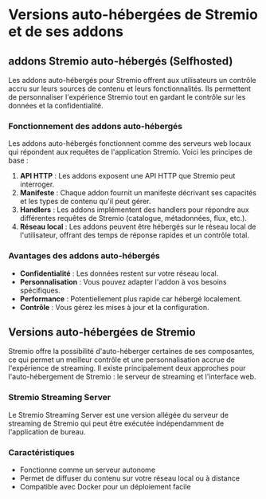 # Versions auto-hébergées de Stremio et de ses addons

## addons Stremio auto-hébergés (Selfhosted)

Les addons auto-hébergés pour Stremio offrent aux utilisateurs un contrôle accru sur leurs sources de contenu et leurs fonctionnalités. Ils permettent de personnaliser l'expérience Stremio tout en gardant le contrôle sur les données et la confidentialité.

### Fonctionnement des addons auto-hébergés

Les addons auto-hébergés fonctionnent comme des serveurs web locaux qui répondent aux requêtes de l'application Stremio. Voici les principes de base :

1. **API HTTP** : Les addons exposent une API HTTP que Stremio peut interroger.
2. **Manifeste** : Chaque addon fournit un manifeste décrivant ses capacités et les types de contenu qu'il peut gérer.
3. **Handlers** : Les addons implémentent des handlers pour répondre aux différentes requêtes de Stremio (catalogue, métadonnées, flux, etc.).
4. **Réseau local** : Les addons peuvent être hébergés sur le réseau local de l'utilisateur, offrant des temps de réponse rapides et un contrôle total.

### Avantages des addons auto-hébergés

- **Confidentialité** : Les données restent sur votre réseau local.
- **Personnalisation** : Vous pouvez adapter l'addon à vos besoins spécifiques.
- **Performance** : Potentiellement plus rapide car hébergé localement.
- **Contrôle** : Vous gérez les mises à jour et la configuration.


## Versions auto-hébergées de Stremio

Stremio offre la possibilité d'auto-héberger certaines de ses composantes, ce qui permet un meilleur contrôle et une personnalisation accrue de l'expérience de streaming. Il existe principalement deux approches pour l'auto-hébergement de Stremio : le serveur de streaming et l'interface web.

### Stremio Streaming Server

Le Stremio Streaming Server est une version allégée du serveur de streaming de Stremio qui peut être exécutée indépendamment de l'application de bureau.

### Caractéristiques

- Fonctionne comme un serveur autonome
- Permet de diffuser du contenu sur votre réseau local ou à distance
- Compatible avec Docker pour un déploiement facile